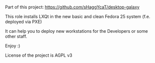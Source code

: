 Part of this project: https://github.com/sHaggYcaT/desktop-galaxy

This role installs LXQt in the new basic and clean Fedora 25 system (f.e. deployed via PXE)

It can help you to deploy new workstations for the Developers or some other staff.

Enjoy :)

License of the project is AGPL v3

